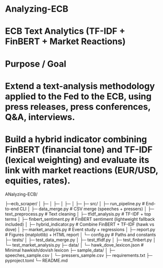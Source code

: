# Analyzing-ECB
# ECB Text Analytics (TF-IDF + FinBERT + Market Reactions)

# Purpose / Goal
# Extend a text-analysis methodology applied to the Fed to the ECB, using press releases, press conferences, Q&A, interviews.
# Build a hybrid indicator combining FinBERT (financial tone) and TF-IDF (lexical weighting) and evaluate its link with market reactions (EUR/USD, equities, rates).

ANalyzing-ECB/

  ├─ecb_scraper/
  │  ├─ 
  │  ├─ 
  │  ├─ 
  │  ├─ 
  ├─ src/
  │  ├─ run_pipeline.py         # End-to-end CLI
  │  ├─ data_merge.py           # CSV merge (speeches + pressers)
  │  ├─ text_preprocess.py      # Text cleaning
  │  ├─ tfidf_analysis.py       # TF-IDF + top terms
  │  ├─ finbert_sentiment.py    # FinBERT sentiment (lightweight fallback included)
  │  ├─ hybrid_indicator.py     # Combine FinBERT + TF-IDF (hawk vs dove)
  │  ├─ market_analysis.py      # Event study + regressions
  │  ├─ report.py               # Figures (matplotlib) + HTML report
  │  └─ config.py               # Paths and constants
  ├─ tests/
  │  ├─ test_data_merge.py
  │  ├─ test_tfidf.py
  │  ├─ test_finbert.py
  │  └─ test_market_analysis.py
  ├─ data/
  │  └─ hawk_dove_lexicon.json  # Minimal hawkish/dovish lexicon
  ├─ sample_data/
  │  ├─ speeches_sample.csv
  │  └─ pressers_sample.csv
  ├─ requirements.txt
  ├─ pyproject.toml
  └─ README.md
